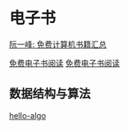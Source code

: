 # 电子书


[阮一峰: 免费计算机书籍汇总](https://github.com/ruanyf/free-books)


[免费电子书阅读](https://github.com/fuhmmin/it-ebooks-cn)
[免费电子书阅读](https://github.com/binzh303/IT_Book_pro)

## 数据结构与算法
[hello-algo](https://github.com/krahets/hello-algo/blob/main/codes/typescript/chapter_array_and_linkedlist/array.ts)

